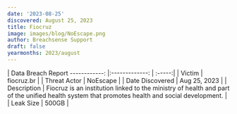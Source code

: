 ```yaml
---
date: '2023-08-25'
discovered: August 25, 2023
title: Fiocruz
image: images/blog/NoEscape.png
author: Breachsense Support
draft: false
yearmonths: 2023/august
---
```



| Data Breach Report
------------:     |:-------------:    | :-----:|
| Victim      | fiocruz.br      | 
| Threat Actor      | NoEscape      | 
| Date Discovered      | Aug 25, 2023      | 
| Description      | Fiocruz is an institution linked to the ministry of health and part of the unified health system that promotes health and social development.      | 
| Leak Size      | 500GB      | 

